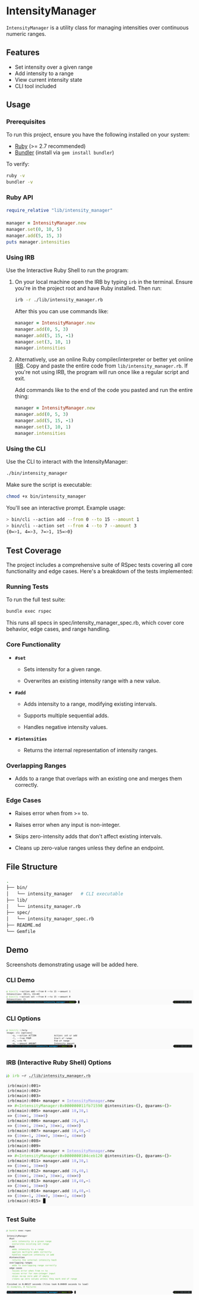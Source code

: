 # IntensityManager

`IntensityManager` is a utility class for managing intensities over continuous numeric ranges.

## Features

- Set intensity over a given range
- Add intensity to a range
- View current intensity state
- CLI tool included

## Usage

### Prerequisites
To run this project, ensure you have the following installed on your system:
- [Ruby](https://www.ruby-lang.org/en/downloads/) (>= 2.7 recommended)
- [Bundler](https://bundler.io/) (install via `gem install bundler`)

To verify:

```bash
ruby -v
bundler -v
```

### Ruby API

```ruby
require_relative "lib/intensity_manager"

manager = IntensityManager.new
manager.set(0, 10, 5)
manager.add(5, 15, 3)
puts manager.intensities
```

### Using IRB
Use the Interactive Ruby Shell to run the program:
1. On your local machine open the IRB by typing `irb` in the terminal.
    Ensure you're in the project root and have Ruby installed. Then run:
    ```bash
    irb -r ./lib/intensity_manager.rb
    ```
    After this you can use commands like:
    ```ruby
    manager = IntensityManager.new
    manager.add(0, 5, 3)
    manager.add(5, 15, -1)
    manager.set(3, 10, 1)
    manager.intensities
    ```

2. Alternatively, use an online Ruby compiler/interpreter or better yet online [IRB](https://joshnuss.github.io/mruby-web-irb/).
    Copy and paste the entire code from `lib/intensity_manager.rb`.
    If you're not using IRB, the program will run once like a regular script and exit.

    Add commands like to the end of the code you pasted and run the entire thing:
    ```ruby
    manager = IntensityManager.new
    manager.add(0, 5, 3)
    manager.add(5, 15, -1)
    manager.set(3, 10, 1)
    manager.intensities
    ```

### Using the CLI
Use the CLI to interact with the IntensityManager:

```bash
./bin/intensity_manager
```

Make sure the script is executable:

```bash
chmod +x bin/intensity_manager
```

You'll see an interactive prompt. Example usage:

```bash
> bin/cli --action add --from 0 --to 15 --amount 1
> bin/cli --action set --from 4 --to 7 --amount 3
{0=>1, 4=>3, 7=>1, 15=>0}
```

## Test Coverage
The project includes a comprehensive suite of RSpec tests covering all core functionality and edge cases. 
Here's a breakdown of the tests implemented:

### Running Tests
To run the full test suite:

```bash
bundle exec rspec
```
This runs all specs in spec/intensity_manager_spec.rb, which cover core behavior, edge cases, and range handling.

### Core Functionality
- **`#set`**

    - Sets intensity for a given range.

    - Overwrites an existing intensity range with a new value.

- **`#add`**

    - Adds intensity to a range, modifying existing intervals.

    - Supports multiple sequential adds.

    - Handles negative intensity values.

- **`#intensities`**

    - Returns the internal representation of intensity ranges.

### Overlapping Ranges
- Adds to a range that overlaps with an existing one and merges them correctly.

### Edge Cases
- Raises error when from >= to.

- Raises error when any input is non-integer.

- Skips zero-intensity adds that don't affect existing intervals.

- Cleans up zero-value ranges unless they define an endpoint.



## File Structure
```bash
.
├── bin/
│   └── intensity_manager   # CLI executable
├── lib/
│   └── intensity_manager.rb
├── spec/
│   └── intensity_manager_spec.rb
├── README.md
└── Gemfile
```

## Demo
Screenshots demonstrating usage will be added here.

### CLI Demo
![CLI Demo](assets/cli_demo.png)

### CLI Options
![CLI Options](assets/cli_options.png)

### IRB (Interactive Ruby Shell) Options
![IRB Demo](assets/irb_demo.png)

### Test Suite
![Test Suite](assets/test_suite_run.png)